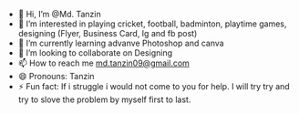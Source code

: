- 👋 Hi, I’m @Md. Tanzin
- 👀 I’m interested in playing cricket, football, badminton, playtime games, designing (Flyer, Business Card, Ig and fb post)
- 🌱 I’m currently learning advanve Photoshop and canva
- 💞️ I’m looking to collaborate on Designing 
- 📫 How to reach me md.tanzin09@gmail.com
- 😄 Pronouns: Tanzin
- ⚡ Fun fact: If i struggle i would not come to you for help. I will try try and try to slove the problem by myself first to last.

<!---
Tanzin009/Tanzin009 is a ✨ special ✨ repository because its `README.md` (this file) appears on your GitHub profile.
You can click the Preview link to take a look at your changes.
--->
